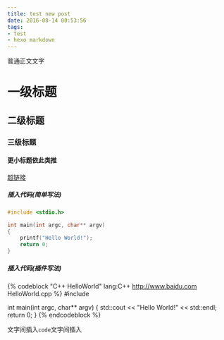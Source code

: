 ```yaml
---
title: test new post
date: 2016-08-14 00:53:56
tags:
- test
- hexo markdown
---
```


普通正文文字

# 一级标题
## 二级标题
### 三级标题
#### 更小标题依此类推

[超链接](http://www.baidu.com "鼠标停留显示文字")

##### 插入代码(简单写法)
``` C "C HelloWorld" http://www.baidu.com HelloWorld.c
#include <stdio.h>

int main(int argc, char** argv)
{
	printf("Hello World!");
	return 0;
}
```

##### 插入代码(插件写法)
{% codeblock "C++ HelloWorld" lang:C++ http://www.baidu.com HelloWorld.cpp %}
#include <iostream>

int main(int argc, char** argv)
{
	std::cout << "Hello World!" << std::endl;
	return 0;
}
{% endcodeblock %}

文字间插入`code`文字间插入
